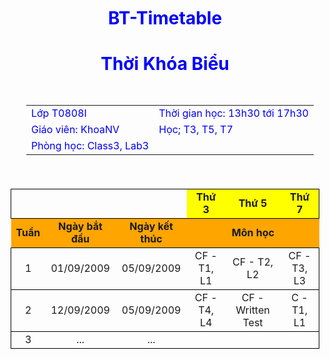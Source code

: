 # BT-Timetable
<!DOCTYPE html>
<html lang="en">
<head>
    <meta charset="UTF-8">
    <title> Thời khóa biểu</title>
</head>
<style>
    body {
        padding: 5px;
    }
    .table2 {
        width: 100%;
        border-collapse: collapse;
        text-align: center;
        padding: 5px;
    }
    div
    {
        background-color: yellow
    }

    .td2 {
        padding: 10px;
        border: 2px solid gray;
    }
    .table1 {
        color: blue;
        width: 180%;
        padding: 30px;
        padding-bottom: 0;
    }
    .tr2 {
        text-align: center;
        border: 1px solid black;
        padding: 10px;
    }
    h1 {
        text-align: center;
        color: blue;
    }
    .c
    {
      background-color: yellow;
    }
</style>
<body>
<h1>Thời Khóa Biểu</h1>
<table class="table1">
    <tr>
        <td>Lớp T0808I</td>
        <td>Thời gian học: 13h30 tới 17h30</td>
    </tr>
    <tr>
        <td>Giáo viên: KhoaNV</td>
        <td>Học; T3, T5, T7</td>
    </tr>
    <tr>
        <td>Phòng học: Class3, Lab3</td>
    </tr>
</table>
</br>
<table class="table2">
<tr  class="tr2">
    <td style class="td2" colspan="3"></td>
    <div>
    <td class="td2 c"> <b>Thứ 3 </b></td>
    <td class="td2 c"> <b>Thứ 5 </b></td>
    <td class="td2 c"> <b> Thứ 7 </b> </td>
    </div>
</tr>
    <tr style="background-color: orange">
        <td class="td2"><b>Tuần </b></td>
        <td class="td2"><b>Ngày bắt đầu</b></td>
        <td class="td2"><b>Ngày kết thúc</b></td>
        <td class="td2" colspan="3"><b>Môn học</b></td>
    </tr>
<tr class="tr2">
    <td class="td2">1</td>
    <td class="td2">01/09/2009</td>
    <td class="td2">05/09/2009</td>
    <td class="td2">CF - T1, L1</td>
    <td class="td2">CF - T2, L2</td>
    <td class="td2">CF - T3, L3</td>
</tr>
<tr class="tr2">
    <td class="td2">2</td>
    <td class="td2">12/09/2009</td>
    <td class="td2">05/09/2009</td>
    <td class="td2">CF - T4, L4</td>
    <td class="td2">CF - Written Test</td>
    <td class="td2">C - T1, L1</td>
</tr>
    <tr class="tr2">
        <td class="td2">3</td>
        <td class="td2">...</td>
        <td class="td2">...</td>
        <td class="td2"></td>
        <td class="td2"></td>
        <td class="td2"></td>
    </tr>
</table>
</body>
</html>